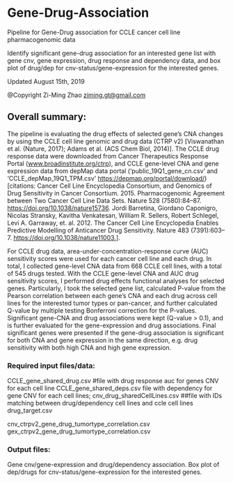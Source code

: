 # Gene-Drug-Association
Pipeline for Gene-Drug association for CCLE cancer cell line pharmacogenomic data

Identify significant gene-drug association for an interested gene list with gene cnv, gene expression, drug response and dependency data, and box plot of drug/dep for cnv-status/gene-expression for the interested genes.

Updated August 15th, 2019

@Copyright Zi-Ming Zhao ziming.gt@gmail.com

## Overall summary:
The pipeline is evaluating the drug effects of selected gene’s CNA changes by using the CCLE cell line genomic and drug data (CTRP v2) [Viswanathan et al. (Nature, 2017); Adams et al. (ACS Chem Biol, 2014)]. The CCLE drug response data were downloaded from Cancer Therapeutics Response Portal (www.broadinstitute.org/ctrp), and CCLE gene-level CNA and gene expression data from depMap data portal (‘public_19Q1_gene_cn.csv’ and ‘CCLE_depMap_19Q1_TPM.csv’ https://depmap.org/portal/download/) [citations:
Cancer Cell Line Encyclopedia Consortium, and Genomics of Drug Sensitivity in Cancer Consortium. 2015. Pharmacogenomic Agreement between Two Cancer Cell Line Data Sets. Nature 528 (7580):84–87. https://doi.org/10.1038/nature15736.
Jordi Barretina, Giordano Caponigro, Nicolas Stransky, Kavitha Venkatesan, William R. Sellers, Robert Schlegel, Levi A. Garraway, et. al. 2012. The Cancer Cell Line Encyclopedia Enables Predictive Modelling of Anticancer Drug Sensitivity. Nature 483 (7391):603–7. https://doi.org/10.1038/nature11003.]. 

For CCLE drug data, area-under-concentration-response curve (AUC) sensitivity scores were used for each cancer cell line and each drug. In total, I collected gene-level CNA data from 668 CCLE cell lines, with a total of 545 drugs tested. With the CCLE gene-level CNA and AUC drug sensitivity scores, I performed drug effects functional analyses for selected  genes. Particularly, I took the selected gene list, calculated P-value from the Pearson correlation between each gene’s CNA and each drug across cell lines for the interested tumor types or pan-cancer, and further calculated Q-value by multiple testing Bonferroni correction for the P-values. Significant gene-CNA and drug associations were kept (Q-value > 0.1), and is further evaluated for the gene-expression and drug associations. Final significant genes were presented if the gene-drug association is significant for both CNA and gene expression in the same direction, e.g. drug sensitivity with both high CNA and high gene expression.

### Required input files/data:
CCLE_gene_shared_drug.csv #file with drug response auc for genes CNV for each cell line
CCLE_gene_shared_deps.csv file with dependency for gene CNV for each cell lines;
cnv_drug_sharedCellLines.csv ##file with IDs matching between drug/dependency cell lines and ccle cell lines
drug_target.csv

cnv_ctrpv2_gene_drug_tumortype_correlation.csv
gex_ctrpv2_gene_drug_tumortype_correlation.csv

### Output files:
Gene cnv/gene-expression and drug/dependency association.
Box plot of dep/drugs for cnv-status/gene-expression for the interested genes.
